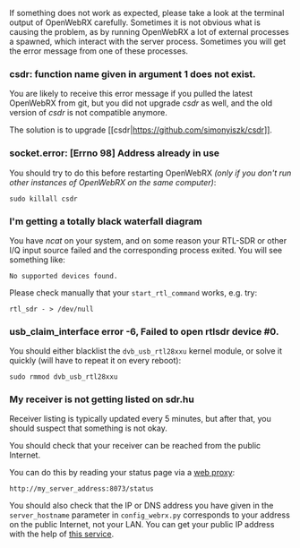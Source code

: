 If something does not work as expected, please take a look at the terminal output of OpenWebRX carefully. Sometimes it is not obvious what is causing the problem, as by running OpenWebRX a lot of external processes a spawned, which interact with the server process. Sometimes you will get the error message from one of these processes.

### csdr: function name given in argument 1 does not exist.

You are likely to receive this error message if you pulled the latest OpenWebRX from git, but you did not upgrade *csdr* as well, and the old version of *csdr* is not compatible anymore.

The solution is to upgrade [[csdr|https://github.com/simonyiszk/csdr]].

### socket.error: [Errno 98] Address already in use

You should try to do this before restarting OpenWebRX *(only if you don't run other instances of OpenWebRX on the same computer)*:

    sudo killall csdr

### I'm getting a totally black waterfall diagram

You have *ncat* on your system, and on some reason your RTL-SDR or other I/Q input source failed and the corresponding process exited. You will see something like:

    No supported devices found.

Please check manually that your `start_rtl_command` works, e.g. try:

    rtl_sdr - > /dev/null

### usb_claim_interface error -6, Failed to open rtlsdr device #0.

You should either blacklist the `dvb_usb_rtl28xxu` kernel module, or solve it quickly (will have to repeat it on every reboot):

    sudo rmmod dvb_usb_rtl28xxu

### My receiver is not getting listed on sdr.hu

Receiver listing is typically updated every 5 minutes, but after that, you should suspect that something is not okay.

You should check that your receiver can be reached from the public Internet.

You can do this by reading your status page via a [web proxy](https://www.google.com/?q=free+web+proxy):

    http://my_server_address:8073/status

You should also check that the IP or DNS address you have given in the `server_hostname` parameter in `config_webrx.py` corresponds to your address on the public Internet, not your LAN. You can get your public IP address with the help of [this service](http://icanhazip.com/).